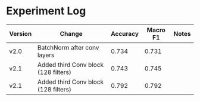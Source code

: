 # Experiment Log

| Version | Change | Accuracy | Macro F1 | Notes |
|---------|--------|----------|----------|-------|
| v2.0 | BatchNorm after conv layers | 0.734 | 0.731 |  |
| v2.1 | Added third Conv block (128 filters) | 0.743 | 0.745 |  |
| v2.1 | Added third Conv block (128 filters) | 0.792 | 0.792 |  |

